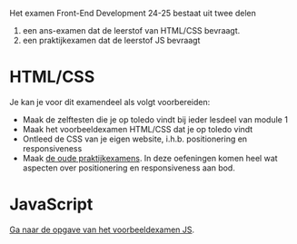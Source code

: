 Het examen Front-End Development 24-25 bestaat uit twee delen
1.  een ans-examen dat de leerstof van HTML/CSS bevraagt. 
2.  een praktijkexamen dat de leerstof JS bevraagt

HTML/CSS
========
Je kan je voor dit examendeel als volgt voorbereiden:
- Maak de zelftesten die je op toledo vindt bij ieder lesdeel van module 1
- Maak het voorbeeldexamen HTML/CSS dat je op toledo vindt
- Ontleed de CSS van je eigen website, i.h.b. positionering en responsiveness
- Maak [de oude praktijkexamens](HTML-CSS/opgave.md). In deze oefeningen komen heel wat aspecten over positionering en responsiveness aan bod.

JavaScript
========

[Ga naar de opgave van het voorbeeldexamen JS](JS/opgave-JS.md).

